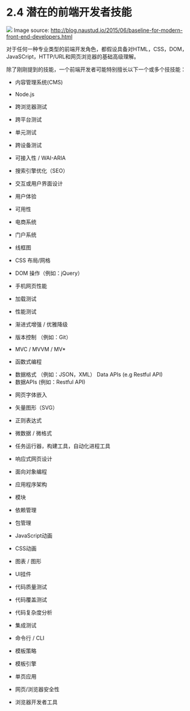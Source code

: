 <!-- 2.4 - Potential Front-end Developer Skills -->
# 2.4 潜在的前端开发者技能
![](https://frontendmasters.com/books/front-end-handbook/2019/assets/images/front-end-skills.png)
Image source: http://blog.naustud.io/2015/06/baseline-for-modern-front-end-developers.html

<!-- A basic to advanced understanding of HTML, CSS, DOM, JavaScript, HTTP/URL, and web browsers is assumed for any type of professional front-end developer role. -->
对于任何一种专业类型的前端开发角色，都假设具备对HTML，CSS，DOM，JavaSCript，HTTP/URL和网页浏览器的基础高级理解。

<!-- Beyond the skills just mentioned, a front-end developer might also be specifically skilled in one or more of the following: -->

除了刚刚提到的技能，一个前端开发者可能特别擅长以下一个或多个技技能：

<!-- Content Management Systems (aka CMS) -->
- 内容管理系统(CMS)
<!-- Node.js -->
- Node.js
<!-- Cross-Browser Testing -->
- 跨浏览器测试
<!-- Cross-Platform Testing -->
- 跨平台测试
<!-- Unit Testing -->
- 单元测试
<!-- Cross-Device Testing -->
- 跨设备测试
<!-- Accessibility / WAI-ARIA -->
- 可接入性 / WAI-ARIA
<!-- Search Engine Optimization (aka SEO) -->
- 搜索引擎优化（SEO）
<!-- Interaction or User Interface Design -->
- 交互或用户界面设计
<!-- User Experience -->
- 用户体验
<!-- Usability -->
- 可用性
<!-- E-commerce Systems -->
- 电商系统
<!-- Portal Systems -->
- 门户系统
<!-- Wireframing -->
- 线框图
<!-- CSS Layout / Grids -->
- CSS 布局/网格
<!-- DOM Manipulation (e.g., jQuery) -->
- DOM 操作（例如：jQuery）
<!-- Mobile Web Performance -->
- 手机网页性能
<!-- Load Testing -->
- 加载测试
<!-- Performance Testing -->
- 性能测试
<!-- Progressive Enhancement / Graceful Degradation -->
- 渐进式增强 / 优雅降级
<!-- Version Control (e.g., GIT) -->
- 版本控制 （例如：Git）
<!-- MVC / MVVM / MV* -->
- MVC / MVVM / MV*
<!-- Functional Programming -->
- 函数式编程
<!-- Data Formats (e.g., JSON, XML) -->
- 数据格式 （例如：JSON，XML）
Data APIs (e.g Restful API)
- 数据APIs (例如：Restful API)
<!-- Web Font Embedding -->
- 网页字体嵌入
<!-- Scalable Vector Graphics (aka SVG) -->
- 矢量图形（SVG）
<!-- Regular Expressions -->
- 正则表达式
<!-- Microdata / Microformats -->
- 微数据 / 微格式
<!-- Task Runners, Build Tools, Process Automation Tools -->
- 任务运行器，构建工具，自动化进程工具
<!-- Responsive Web Design -->
- 响应式网页设计
<!-- Object-Oriented Programming -->
- 面向对象编程
<!-- Application Architecture -->
- 应用程序架构
<!-- Modules -->
- 模块
<!-- Dependency Managers -->
- 依赖管理
<!-- Package Managers -->
- 包管理
<!-- JavaScript Animation -->
- JavaScript动画
<!-- CSS Animation -->
- CSS动画
<!-- Charts / Graphs -->
- 图表 / 图形
<!-- UI Widgets -->
- UI挂件
<!-- Code Quality Testing -->
- 代码质量测试
<!-- Code Coverage Testing -->
- 代码覆盖测试
<!-- Code Complexity Analysis -->
- 代码复杂度分析
<!-- Integration Testing -->
- 集成测试
<!-- Command Line / CLI -->
- 命令行 / CLI
<!-- Templating Strategies -->
- 模板策略
<!-- Templating Engines -->
- 模板引擎
<!-- Single Page Applications -->
- 单页应用
<!-- Web/Browser Security -->
- 网页/浏览器安全性
<!-- Browser Developer Tools -->
- 浏览器开发者工具